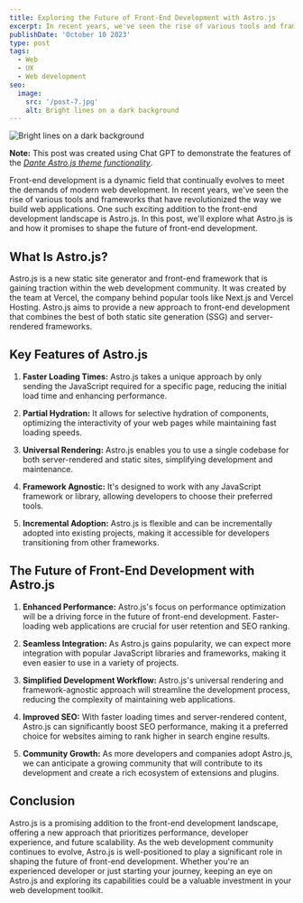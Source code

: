```yaml
---
title: Exploring the Future of Front-End Development with Astro.js
excerpt: In recent years, we've seen the rise of various tools and frameworks that have revolutionized the way we build web applications. One such exciting addition to the front-end development landscape is Astro.js.
publishDate: 'October 10 2023'
type: post
tags:
  - Web
  - UX
  - Web development
seo:
  image:
    src: '/post-7.jpg'
    alt: Bright lines on a dark background
---
```


![Bright lines on a dark background](/post-7.jpg)

**Note:** This post was created using Chat GPT to demonstrate the features of the _[Dante Astro.js theme functionality](https://justgoodui.com/astro-themes/dante/)_.

Front-end development is a dynamic field that continually evolves to meet the demands of modern web development. In recent years, we've seen the rise of various tools and frameworks that have revolutionized the way we build web applications. One such exciting addition to the front-end development landscape is Astro.js. In this post, we'll explore what Astro.js is and how it promises to shape the future of front-end development.

## What Is Astro.js?

Astro.js is a new static site generator and front-end framework that is gaining traction within the web development community. It was created by the team at Vercel, the company behind popular tools like Next.js and Vercel Hosting. Astro.js aims to provide a new approach to front-end development that combines the best of both static site generation (SSG) and server-rendered frameworks.

## Key Features of Astro.js

1. **Faster Loading Times:** Astro.js takes a unique approach by only sending the JavaScript required for a specific page, reducing the initial load time and enhancing performance.

2. **Partial Hydration:** It allows for selective hydration of components, optimizing the interactivity of your web pages while maintaining fast loading speeds.

3. **Universal Rendering:** Astro.js enables you to use a single codebase for both server-rendered and static sites, simplifying development and maintenance.

4. **Framework Agnostic:** It's designed to work with any JavaScript framework or library, allowing developers to choose their preferred tools.

5. **Incremental Adoption:** Astro.js is flexible and can be incrementally adopted into existing projects, making it accessible for developers transitioning from other frameworks.

## The Future of Front-End Development with Astro.js

1. **Enhanced Performance:** Astro.js's focus on performance optimization will be a driving force in the future of front-end development. Faster-loading web applications are crucial for user retention and SEO ranking.

2. **Seamless Integration:** As Astro.js gains popularity, we can expect more integration with popular JavaScript libraries and frameworks, making it even easier to use in a variety of projects.

3. **Simplified Development Workflow:** Astro.js's universal rendering and framework-agnostic approach will streamline the development process, reducing the complexity of maintaining web applications.

4. **Improved SEO:** With faster loading times and server-rendered content, Astro.js can significantly boost SEO performance, making it a preferred choice for websites aiming to rank higher in search engine results.

5. **Community Growth:** As more developers and companies adopt Astro.js, we can anticipate a growing community that will contribute to its development and create a rich ecosystem of extensions and plugins.

## Conclusion

Astro.js is a promising addition to the front-end development landscape, offering a new approach that prioritizes performance, developer experience, and future scalability. As the web development community continues to evolve, Astro.js is well-positioned to play a significant role in shaping the future of front-end development. Whether you're an experienced developer or just starting your journey, keeping an eye on Astro.js and exploring its capabilities could be a valuable investment in your web development toolkit.
